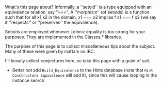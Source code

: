 What's this page about? Informally, a ''setoid'' is a type equipped with an equivalence relation, say "===". A ''morphism'' (of setoids) is a function such that for all x1,x2 in the domain, x1 === x2 implies f x1 === f x2 (we say it ''respects'' or ''preserves'' the equivalence). 

Setoids are employed whenever Leibniz equality is too strong for your purposes. They are implemented in the Classes.* libraries.

The purpose of this page is to collect miscellaneous tips about the subject. Many of these were given by mattam on IRC.

I'll loosely collect conjectures here, so take this page with a grain of salt.

 * Better not add `Build_Equivalence` to the Hints database (note that `Hint Constructors Equivalence` will add it), since this will cause looping in the Instance search.  
